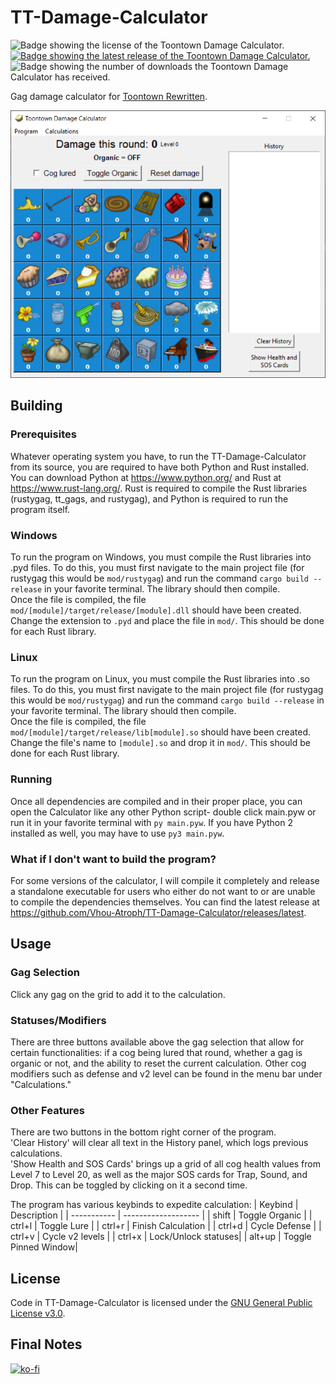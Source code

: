 # TT-Damage-Calculator

![Badge showing the license of the Toontown Damage Calculator.](https://img.shields.io/github/license/Vhou-Atroph/TT-Damage-Calculator) [![Badge showing the latest release of the Toontown Damage Calculator.](https://img.shields.io/github/v/release/Vhou-Atroph/TT-Damage-Calculator)](https://github.com/Vhou-Atroph/TT-Damage-Calculator/releases/latest) ![Badge showing the number of downloads the Toontown Damage Calculator has received.](https://img.shields.io/github/downloads/Vhou-Atroph/TT-Damage-Calculator/total)

 Gag damage calculator for [Toontown Rewritten](https://toontownrewritten.com/).

![The Program](preview.png)

## Building

### Prerequisites

Whatever operating system you have, to run the TT-Damage-Calculator from its source, you are required to have both Python and Rust installed. You can download Python at <https://www.python.org/> and Rust at <https://www.rust-lang.org/>. Rust is required to compile the Rust libraries (rustygag, tt_gags, and rustygag), and Python is required to run the program itself.

### Windows

To run the program on Windows, you must compile the Rust libraries into .pyd files. To do this, you must first navigate to the main project file (for rustygag this would be `mod/rustygag`) and run the command `cargo build --release` in your favorite terminal. The library should then compile.  
Once the file is compiled, the file `mod/[module]/target/release/[module].dll` should have been created. Change the extension to `.pyd` and place the file in `mod/`. This should be done for each Rust library.

### Linux

To run the program on Linux, you must compile the Rust libraries into .so files. To do this, you must first navigate to the main project file (for rustygag this would be `mod/rustygag`) and run the command `cargo build --release` in your favorite terminal. The library should then compile.  
Once the file is compiled, the file `mod/[module]/target/release/lib[module].so` should have been created. Change the file's name to `[module].so` and drop it in `mod/`. This should be done for each Rust library.

### Running

Once all dependencies are compiled and in their proper place, you can open the Calculator like any other Python script- double click main.pyw or run it in your favorite terminal with `py main.pyw`. If you have Python 2 installed as well, you may have to use `py3 main.pyw`.

### What if I don't want to build the program?

For some versions of the calculator, I will compile it completely and release a standalone executable for users who either do not want to or are unable to compile the dependencies themselves. You can find the latest release at <https://github.com/Vhou-Atroph/TT-Damage-Calculator/releases/latest>.

## Usage

### Gag Selection

Click any gag on the grid to add it to the calculation.

### Statuses/Modifiers

There are three buttons available above the gag selection that allow for certain functionalities: if a cog being lured that round, whether a gag is organic or not, and the ability to reset the current calculation. Other cog modifiers such as defense and v2 level can be found in the menu bar under "Calculations."

### Other Features

There are two buttons in the bottom right corner of the program.  
'Clear History' will clear all text in the History panel, which logs previous calculations.  
'Show Health and SOS Cards' brings up a grid of all cog health values from Level 7 to Level 20, as well as the major SOS cards for Trap, Sound, and Drop. This can be toggled by clicking on it a second time.

The program has various keybinds to expedite calculation:
| Keybind     | Description         |
| ----------- | ------------------- |
| shift       | Toggle Organic      |
| ctrl+l      | Toggle Lure         |
| ctrl+r      | Finish Calculation  |
| ctrl+d      | Cycle  Defense      |
| ctrl+v      | Cycle v2 levels     |
| ctrl+x      | Lock/Unlock statuses|
| alt+up      | Toggle Pinned Window|

## License

Code in TT-Damage-Calculator is licensed under the [GNU General Public License v3.0](/LICENSE).

## Final Notes

[![ko-fi](https://ko-fi.com/img/githubbutton_sm.svg)](https://ko-fi.com/I2I65IWZG)
